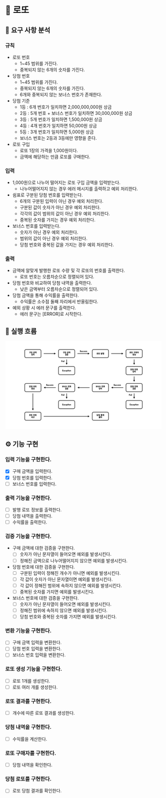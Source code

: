 # 🎱 로또

## 📝 요구 사항 분석

### 규칙

- 로또 번호
    - 1~45 범위를 가진다.
    - 중복되지 않는 6개의 숫자를 가진다.
- 당첨 번호
    - 1~45 범위를 가진다.
    - 중복되지 않는 6개의 숫자를 가진다.
    - 6개와 중복되지 않는 보너스 번호가 존재한다.
- 당첨 기준
    - 1등 : 6개 번호가 일치하면 2,000,000,000원 상금
    - 2등 : 5개 번호 + 보너스 번호가 일치하면 30,000,000원 상금
    - 3등 : 5개 번호가 일치하면 1,500,000원 상금
    - 4등 : 4개 번호가 일치하면 50,000원 상금
    - 5등 : 3개 번호가 일치하면 5,000원 상금
    - 보너스 번호는 2등과 3등에만 영향을 준다.
- 로또 구입
    - 로또 1장의 가격을 1,000원이다.
    - 금액에 해당하는 만큼 로또를 구매한다.

### 입력

- 1,000원으로 나누어 떨어지는 로또 구입 금액을 입력받는다.
    - 나누어떨어지지 않는 경우 에러 메시지를 출력하고 예외 처리한다.
- 쉼표로 구분된 당첨 번호를 입력받는다.
    - 6개의 구분된 입력이 아닌 경우 예외 처리한다.
    - 구분된 값이 숫자가 아닌 경우 예외 처리한다.
    - 각각의 값이 범위의 값이 아닌 경우 예외 처리한다.
    - 중복된 숫자를 가지는 경우 예외 처리한다.
- 보너스 번호를 입력받는다.
    - 숫자가 아닌 경우 예외 처리한다.
    - 범위의 값이 아닌 경우 예외 처리한다.
    - 당첨 번호와 중복된 값을 가지는 경우 예외 처리한다.

### 출력

- 금액에 알맞게 발행한 로또 수량 및 각 로또의 번호를 출력한다.
    - 로또 번호는 오름차순으로 정렬되어 있다.
- 당첨 번호와 비교하여 당첨 내역을 출력한다.
    - 낮은 금액부터 오름차순으로 정렬되어 있다.
- 당첨 금액을 통해 수익률을 출력한다.
    - 수익률은 소수점 둘째 자리에서 반올림한다.
- 예외 상황 시 에러 문구를 출력한다.
    - 에러 문구는 [ERROR]로 시작한다.

## 🌊 실행 흐름

![flow](./flow.jpeg)

## ⚙️ 기능 구현

### 입력 기능을 구현한다.

- [x] 구매 금액을 입력한다.
- [x] 당첨 번호를 입력한다.
- [ ] 보너스 번호를 입력한다.

### 출력 기능을 구현한다.

- [ ] 발행 로또 정보를 출력한다.
- [ ] 당첨 내역을 출력한다.
- [ ] 수익률을 출력한다.

### 검증 기능을 구현한다.

- 구매 금액에 대한 검증을 구현한다.
    - [ ] 숫자가 아닌 문자열이 들어오면 예외를 발생시킨다.
    - [ ] 정해진 금액으로 나누어떨어지지 않으면 예외를 발생시킨다.
- 당첨 번호에 대한 검증을 구현한다.
    - [ ] 구분된 입력이 정해진 개수가 아니면 예외를 발생시킨다.
    - [ ] 각 값이 숫자가 아닌 문자열이면 예외를 발생시킨다.
    - [ ] 각 값이 정해진 범위에 속하지 않으면 예외를 발생시킨다.
    - [ ] 중복된 숫자를 가지면 예외를 발생시킨다.
- 보너스 번호에 대한 검증을 구현한다.
    - [ ] 숫자가 아닌 문자열이 들어오면 예외를 발생시킨다.
    - [ ] 정해진 범위에 속하지 않으면 예외를 발생시킨다.
    - [ ] 당첨 번호와 중복된 숫자를 가지면 예외를 발생시킨다.

### 변환 기능을 구현한다.

- [ ] 구매 금액 입력을 변환한다.
- [ ] 당첨 번호 입력을 변환한다.
- [ ] 보너스 번호 입력을 변환한다.

### 로또 생성 기능을 구현한다.

- [ ] 로또 1개를 생성한다.
- [ ] 로또 여러 개를 생성한다.

### 로또 결과를 구현한다.

- [ ] 개수에 따른 로또 결과를 생성한다.

### 당첨 내역을 구현한다.

- [ ] 수익률을 계산한다.

### 로또 구매자를 구현한다.

- [ ] 당첨 내역을 확인한다.

### 당첨 로또를 구현한다.

- [ ] 로또 당첨 결과를 확인한다.
